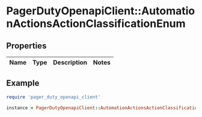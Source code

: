 # PagerDutyOpenapiClient::AutomationActionsActionClassificationEnum

## Properties

| Name | Type | Description | Notes |
| ---- | ---- | ----------- | ----- |

## Example

```ruby
require 'pager_duty_openapi_client'

instance = PagerDutyOpenapiClient::AutomationActionsActionClassificationEnum.new()
```

